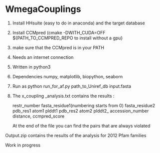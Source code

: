   # WmegaCouplings

1. Install HHsuite (easy to do in anaconda) and the target database
2. Install CCMpred (cmake -DWITH_CUDA=OFF ${PATH_TO_CCMPRED_REPO to install without a gpu}
3. make sure that the CCMpred is in your PATH
4. Needs an internet connection
5. Written in python3
6. Dependencies numpy, matplotlib, biopython, seaborn
7. Run as 
   python run_for_af.py path_to_Uniref_db input.fasta
8. The x_coupling _analysis.txt contains the results :

   restr_number fasta_residue1(numbering starts from 0)  fasta_residue2  pdb_res1 atom1 plddt1 pdb_res2 atom2 plddt2_ accession_number distance, ccmpred_score
   
   At the end of the file you can find the pairs that are always violated
   
Output.zip contains the results of the analysis for 2012 Pfam families

Work in progress
